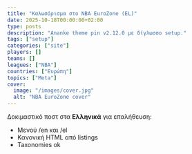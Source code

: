 ```yaml
---
title: "Καλωσόρισμα στο NBA EuroZone (EL)"
date: 2025-10-18T00:00:00+02:00
type: posts
description: "Ananke theme pin v2.12.0 με δίγλωσσο setup."
tags: ["setup"]
categories: ["site"]
players: []
teams: []
leagues: ["NBA"]
countries: ["Ευρώπη"]
topics: ["Meta"]
cover:
  image: "/images/cover.jpg"
  alt: "NBA EuroZone cover"
---
```


Δοκιμαστικό ποστ στα **Ελληνικά** για επαλήθευση:

- Μενού /en και /el
- Κανονική HTML από listings
- Taxonomies ok
